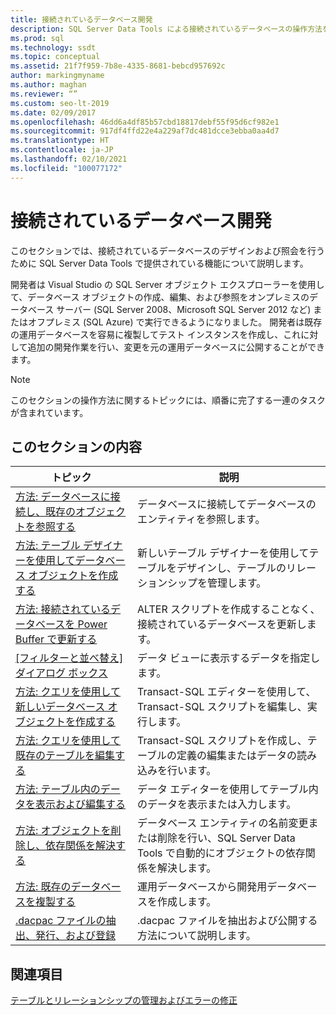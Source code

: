 ```yaml
---
title: 接続されているデータベース開発
description: SQL Server Data Tools による接続されているデータベースの操作方法を確認します。 エンティティの参照、テーブルのデザイン、スクリプトの編集、およびその他のタスクを実行する方法について説明します。
ms.prod: sql
ms.technology: ssdt
ms.topic: conceptual
ms.assetid: 21f7f959-7b8e-4335-8681-bebcd957692c
author: markingmyname
ms.author: maghan
ms.reviewer: “”
ms.custom: seo-lt-2019
ms.date: 02/09/2017
ms.openlocfilehash: 46dd6a4df85b57cbd18817debf55f95d6cf982e1
ms.sourcegitcommit: 917df4ffd22e4a229af7dc481dcce3ebba0aa4d7
ms.translationtype: HT
ms.contentlocale: ja-JP
ms.lasthandoff: 02/10/2021
ms.locfileid: "100077172"
---
```

# <a name="connected-database-development"></a>接続されているデータベース開発

このセクションでは、接続されているデータベースのデザインおよび照会を行うために SQL Server Data Tools で提供されている機能について説明します。  
  
開発者は Visual Studio の SQL Server オブジェクト エクスプローラーを使用して、データベース オブジェクトの作成、編集、および参照をオンプレミスのデータベース サーバー (SQL Server 2008、Microsoft SQL Server 2012 など) またはオフプレミス (SQL Azure) で実行できるようになりました。 開発者は既存の運用データベースを容易に複製してテスト インスタンスを作成し、これに対して追加の開発作業を行い、変更を元の運用データベースに公開することができます。  
  
> [!NOTE]  
> このセクションの操作方法に関するトピックには、順番に完了する一連のタスクが含まれています。  
  
## <a name="in-this-section"></a>このセクションの内容  
  
|トピック|説明|  
|---------|---------------|  
|[方法:  データベースに接続し、既存のオブジェクトを参照する](../ssdt/how-to-connect-to-a-database-and-browse-existing-objects.md)|データベースに接続してデータベースのエンティティを参照します。|  
|[方法:  テーブル デザイナーを使用してデータベース オブジェクトを作成する](../ssdt/how-to-create-database-objects-using-table-designer.md)|新しいテーブル デザイナーを使用してテーブルをデザインし、テーブルのリレーションシップを管理します。|  
|[方法:  接続されているデータベースを Power Buffer で更新する](../ssdt/how-to-update-a-connected-database-with-power-buffer.md)|ALTER スクリプトを作成することなく、接続されているデータベースを更新します。|  
|[[フィルターと並べ替え] ダイアログ ボックス](../ssdt/filter-and-sort-dialog-box.md)|データ ビューに表示するデータを指定します。|  
|[方法:  クエリを使用して新しいデータベース オブジェクトを作成する](../ssdt/how-to-create-new-database-objects-using-queries.md)|Transact\-SQL エディターを使用して、Transact\-SQL スクリプトを編集し、実行します。|  
|[方法:  クエリを使用して既存のテーブルを編集する](../ssdt/how-to-edit-an-existing-table-using-queries.md)|Transact\-SQL スクリプトを作成し、テーブルの定義の編集またはデータの読み込みを行います。|  
|[方法:  テーブル内のデータを表示および編集する](../ssdt/how-to-view-and-edit-data-in-a-table.md)|データ エディターを使用してテーブル内のデータを表示または入力します。|  
|[方法:  オブジェクトを削除し、依存関係を解決する](../ssdt/how-to-delete-objects-and-resolve-dependencies.md)|データベース エンティティの名前変更または削除を行い、SQL Server Data Tools で自動的にオブジェクトの依存関係を解決します。|  
|[方法:  既存のデータベースを複製する](../ssdt/how-to-clone-an-existing-database.md)|運用データベースから開発用データベースを作成します。|  
|[.dacpac ファイルの抽出、発行、および登録](../ssdt/extract-publish-and-register-dacpac-files.md)|.dacpac ファイルを抽出および公開する方法について説明します。|  
  
## <a name="related-sections"></a>関連項目

[テーブルとリレーションシップの管理およびエラーの修正](../ssdt/manage-tables-relationships-and-fix-errors.md)